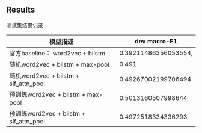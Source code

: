 



## Results
测试集结果记录

|      模型描述      | dev macro-F1 | 
| ------------ |  -------------- | 
|          官方baseline：   word2vec + bilstm                |        0.39211486356053554,         |
|          随机word2vec + bilstm +  max-pool               |        0.491  |                        |
|          随机word2vec + bilstm +  slf_attn_pool               |        0.49267002199706494  |                        |
|          预训练word2vec + bilstm +  max-pool               |       0.5013160507998644         |                    |
|          预训练word2vec + bilstm +  slf_attn_pool               |       0.4972518334336293         |                    |